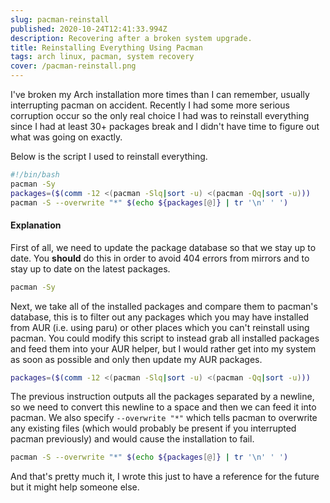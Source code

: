 ```yaml
---
slug: pacman-reinstall
published: 2020-10-24T12:41:33.994Z
description: Recovering after a broken system upgrade.
title: Reinstalling Everything Using Pacman
tags: arch linux, pacman, system recovery
cover: /pacman-reinstall.png
---
```


I've broken my Arch installation more times than I can remember, usually interrupting pacman on accident. Recently I had some more serious corruption occur so the only real choice I had was to reinstall everything since I had at least 30+ packages break and I didn't have time to figure out what was going on exactly.

Below is the script I used to reinstall everything.

```bash
#!/bin/bash
pacman -Sy
packages=($(comm -12 <(pacman -Slq|sort -u) <(pacman -Qq|sort -u)))
pacman -S --overwrite "*" $(echo ${packages[@]} | tr '\n' ' ')
```

#### Explanation

First of all, we need to update the package database so that we stay up to date. You **should** do this in order to avoid 404 errors from mirrors and to stay up to date on the latest packages.

```bash
pacman -Sy
```

Next, we take all of the installed packages and compare them to pacman's database, this is to filter out any packages which you may have installed from AUR (i.e. using paru) or other places which you can't reinstall using pacman. You could modify this script to instead grab all installed packages and feed them into your AUR helper, but I would rather get into my system as soon as possible and only then update my AUR packages.

```bash
packages=($(comm -12 <(pacman -Slq|sort -u) <(pacman -Qq|sort -u)))
```

The previous instruction outputs all the packages separated by a newline, so we need to convert this newline to a space and then we can feed it into pacman. We also specify `--overwrite "*"` which tells pacman to overwrite any existing files (which would probably be present if you interrupted pacman previously) and would cause the installation to fail.

```bash
pacman -S --overwrite "*" $(echo ${packages[@]} | tr '\n' ' ')
```

And that's pretty much it, I wrote this just to have a reference for the future but it might help someone else.
